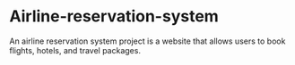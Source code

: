 # Airline-reservation-system
An airline reservation system project is a website that allows users to book flights, hotels, and travel packages.
